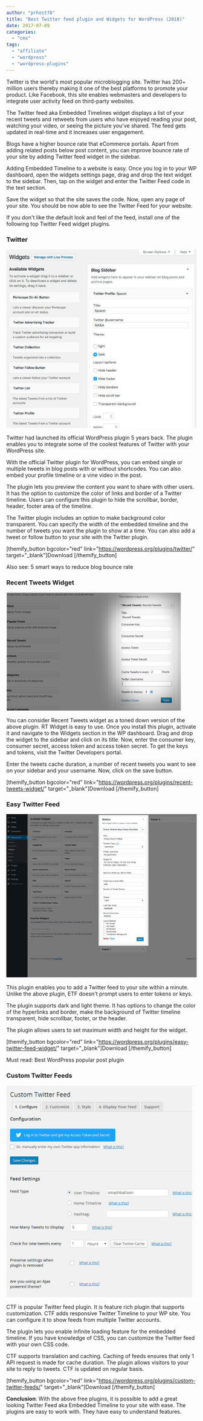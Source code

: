 ```yaml
---
author: "prhost78"
title: "Best Twitter feed plugin and Widgets for WordPress (2018)"
date: 2017-07-09
categories: 
  - "cms"
tags: 
  - "affiliate"
  - "wordpress"
  - "wordpress-plugins"
---
```


Twitter is the world's most popular microblogging site. Twitter has 200+ million users thereby making it one of the best platforms to promote your product. Like Facebook, this site enables webmasters and developers to integrate user activity feed on third-party websites.

The Twitter feed aka Embedded Timelines widget displays a list of your recent tweets and retweets from users who have enjoyed reading your post, watching your video, or seeing the picture you've shared. The feed gets updated in real-time and it increases user engagement.

Blogs have a higher bounce rate that eCommerce portals. Apart from adding related posts below post content, you can improve bounce rate of your site by adding Twitter feed widget in the sidebar.

Adding Embedded Timeline to a website is easy. Once you log in to your WP dashboard, open the widgets settings page, drag and drop the text widget to the sidebar. Then, tap on the widget and enter the Twitter Feed code in the text section.

Save the widget so that the site saves the code. Now, open any page of your site. You should be now able to see the Twitter Feed for your website.

If you don't like the default look and feel of the feed, install one of the following top Twitter Feed widget plugins.

### Twitter

![Twitter Plugin](images/Twitter-Plugin-1.jpg)

Twitter had launched its official WordPress plugin 5 years back. The plugin enables you to integrate some of the coolest features of Twitter with your WordPress site.

With the official Twitter plugin for WordPress, you can embed single or multiple tweets in blog posts with or without shortcodes. You can also embed your profile timeline or a vine video in the post.

The plugin lets you preview the content you want to share with other users. It has the option to customize the color of links and border of a Twitter timeline. Users can configure this plugin to hide the scrollbar, border, header, footer area of the timeline.

The Twitter plugin includes an option to make background color transparent. You can specify the width of the embedded timeline and the number of tweets you want the plugin to show at a time. You can also add a tweet or follow button to your site with the Twitter plugin.

\[themify\_button bgcolor="red" link="https://wordpress.org/plugins/twitter/" target="\_blank"\]Download \[/themify\_button\]

Also see: 5 smart ways to reduce blog bounce rate

### Recent Tweets Widget

![Recent Tweets Widget](images/Recent-Tweets-Widget.png)

You can consider Recent Tweets widget as a toned down version of the above plugin. RT Widget is easy to use. Once you install this plugin, activate it and navigate to the Widgets section in the WP dashboard. Drag and drop the widget to the sidebar and click on its title. Now, enter the consumer key, consumer secret, access token and access token secret. To get the keys and tokens, visit the Twitter Developers portal.

Enter the tweets cache duration, a number of recent tweets you want to see on your sidebar and your username. Now, click on the save button.

\[themify\_button bgcolor="red" link="https://wordpress.org/plugins/recent-tweets-widget/" target="\_blank"\]Download \[/themify\_button\]

### Easy Twitter Feed

![Easy Twitter Feed](images/Easy-Twitter-Feed.jpg)

This plugin enables you to add a Twitter feed to your site within a minute. Unlike the above plugin, ETF doesn't prompt users to enter tokens or keys.

The plugin supports dark and light theme. It has options to change the color of the hyperlinks and border, make the background of Twitter timeline transparent, hide scrollbar, footer, or the header.

The plugin allows users to set maximum width and height for the widget.

\[themify\_button bgcolor="red" link="https://wordpress.org/plugins/easy-twitter-feed-widget/" target="\_blank"\]Download \[/themify\_button\]

Must read: Best WordPress popular post plugin

### Custom Twitter Feeds

![Custom Twitter Feed](images/Custom-Twitter-Feed-1.png)

CTF is popular Twitter feed plugin. It is feature rich plugin that supports customization. CTF adds responsive Twitter Timeline to your WP site. You can configure it to show feeds from multiple Twitter accounts.

The plugin lets you enable infinite loading feature for the embedded timeline. If you have knowledge of CSS, you can customize the Twitter feed with your own CSS code.

CTF supports translation and caching. Caching of feeds ensures that only 1 API request is made for cache duration. The plugin allows visitors to your site to reply to tweets. CTF is updated on regular basis.

\[themify\_button bgcolor="red" link="https://wordpress.org/plugins/custom-twitter-feeds/" target="\_blank"\]Download \[/themify\_button\]

**Conclusion**: With the above free plugins, it is possible to add a great looking Twitter Feed aka Embedded Timeline to your site with ease. The plugins are easy to work with. They have easy to understand features.
